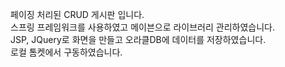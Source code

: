 페이징 처리된 CRUD 게시판 입니다. <br>
스프링 프레임워크를 사용하였고 메이븐으로 라이브러리 관리하였습니다. <br>
JSP, JQuery로 화면을 만들고 오라클DB에 데이터를 저장하였습니다. <br>
로컬 톰켓에서 구동하였습니다.
